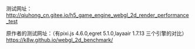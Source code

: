 测试网址：
http://qiuhong_cn.gitee.io/h5_game_engine_webgl_2d_render_performance_test

原作者的测试网址：（有pixi.js 4.6.0,egret 5.1.0,layaair 1.7.13 三个引擎的对比）
https://k8w.github.io/webgl_2d_benchmark/